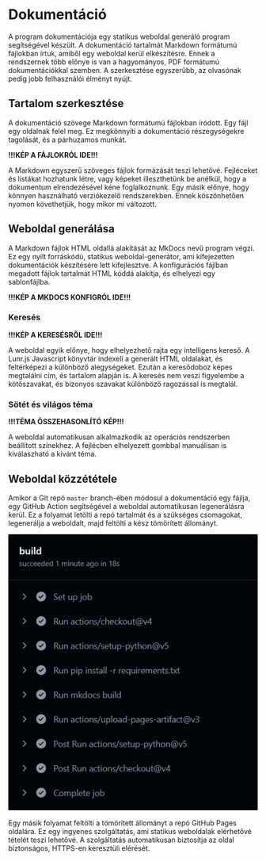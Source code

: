 # Dokumentáció

A program dokumentációja egy statikus weboldal generáló program segítségével készült. A dokumentáció tartalmát Markdown
formátumú fájlokban írtuk, amiből egy weboldal kerül elkészítésre. Ennek a rendszernek több előnye is van a hagyományos,
PDF formátumú dokumentációkkal szemben. A szerkesztése egyszerűbb, az olvasónak pedig jobb felhasználói élményt nyújt.

## Tartalom szerkesztése

A dokumentáció szövege Markdown formátumú fájlokban íródott. Egy fájl egy oldalnak felel meg. Ez megkönnyíti a dokumentáció
részegységekre tagolását, és a párhuzamos munkát.

**!!!KÉP A FÁJLOKRÓL IDE!!!**

A Markdown egyszerű szöveges fájlok formázását teszi lehetővé. Fejléceket és listákat hozhatunk létre, vagy képeket illeszthetünk
be anélkül, hogy a dokumentum elrendezésével kéne foglalkoznunk. Egy másik előnye, hogy könnyen használható verziókezelő
rendszerekben. Ennek köszönhetően nyomon követhetjük, hogy mikor mi változott.

## Weboldal generálása

A Markdown fájlok HTML oldallá alakítását az MkDocs nevű program végzi. Ez egy nyílt forráskódú, statikus weboldal-generátor, ami
kifejezetten dokumentációk készítésére lett kifejlesztve. A konfigurációs fájlban megadott fájlok tartalmát HTML kóddá alakítja,
és elhelyezi egy sablonfájlba.

**!!!KÉP A MKDOCS KONFIGRÓL IDE!!!**

### Keresés

**!!!KÉP A KERESÉSRŐL IDE!!!**

A weboldal egyik előnye, hogy elhelyezhető rajta egy intelligens kereső. A Lunr.js Javascript könyvtár indexeli a generált
HTML oldalakat, és feltérképezi a különböző alegységeket. Ezután a keresődoboz képes megtalálni cím, és tartalom alapján is.
A keresés nem veszi figyelembe a kötőszavakat, és bizonyos szavakat különböző ragozással is megtalál.

### Sötét és világos téma

**!!!TÉMA ÖSSZEHASONLÍTÓ KÉP!!!**

A weboldal automatikusan alkalmazkodik az operációs rendszerben beállított színekhez. A fejlécben elhelyezett gombbal manuálisan
is kiválaszható a kívánt téma.

## Weboldal közzététele

Amikor a Git repó `master` branch-ében módosul a dokumentáció egy fájlja, egy GitHub Action segítségével a weboldal automatikusan
legenerálásra kerül. Ez a folyamat letölti a repó tartalmát és a szükséges csomagokat, legenerálja a weboldalt, majd feltölti a kész
tömörített állományt.

![A GitHub Action lépései](../img/fejlesztoi/dokumentacio/actions.png)

Egy másik folyamat feltölti a tömörített állományt a repó GitHub Pages oldalára. Ez egy ingyenes szolgáltatás, ami statikus weboldalak
elérhetővé tételét teszi lehetővé. A szolgáltatás automatikusan biztosítja az oldal biztonságos, HTTPS-en keresztüli elérését.
